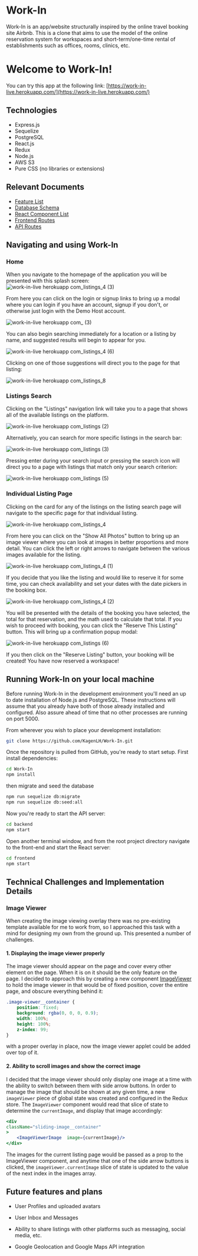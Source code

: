 # Work-In

Work-In is an app/website structurally inspired by the online travel booking site Airbnb. This is a clone that aims to use the model of the online reservation system for workspaces and short-term/one-time rental of establishments such as offices, rooms, clinics, etc.

  

# Welcome to Work-In!

You can try this app at the following link: [https://work-in-live.herokuapp.com/](https://work-in-live.herokuapp.com/)

 ## Technologies 
- Express.js
- Sequelize
- PostgreSQL
- React.js
- Redux
- Node.js
- AWS S3
- Pure CSS (no libraries or extensions)

 ## Relevant Documents
 - [Feature List](https://github.com/KagenLH/Work-In/wiki/Feature-List)
 - [Database Schema](https://github.com/KagenLH/Work-In/wiki/Database-Schema)
 - [React Component List](https://github.com/KagenLH/Work-In/wiki/React-Components-List)
 - [Frontend Routes](https://github.com/KagenLH/Work-In/wiki/Frontend-Routes)
 - [API Routes](https://github.com/KagenLH/Work-In/wiki/API-Routes)

## Navigating and using Work-In
### Home
When you navigate to the homepage of the application you will be presented with this splash screen:
![work-in-live herokuapp com_listings_4 (3)](https://user-images.githubusercontent.com/5733445/127585189-ecff3b21-7775-43a9-b0ee-c36354490132.png)

From here you can click on the login or signup links to bring up a modal where you can login if you have an account, signup if you don't, or otherwise just login with the Demo Host account.

![work-in-live herokuapp com_ (3)](https://user-images.githubusercontent.com/5733445/127588140-08148855-df5f-442d-905f-1eefb8ec7c59.png)

You can also begin searching immediately for a location or a listing by name, and suggested results will begin to appear for you.

![work-in-live herokuapp com_listings_4 (6)](https://user-images.githubusercontent.com/5733445/127586268-826a704d-096b-4e8d-9dad-08335ff71aab.png)

Clicking on one of those suggestions will direct you to the page for that listing:

![work-in-live herokuapp com_listings_8](https://user-images.githubusercontent.com/5733445/127588333-dfc3b05a-ae3f-41ea-9032-43fa8a07e796.png)

### Listings Search
Clicking on the "Listings" navigation link will take you to a page that shows all of the available listings on the platform.

![work-in-live herokuapp com_listings (2)](https://user-images.githubusercontent.com/5733445/127588574-b71a9d35-f093-4f03-9130-75ad1e46e026.png)

Alternatively, you can search for more specific listings in the search bar:

![work-in-live herokuapp com_listings (3)](https://user-images.githubusercontent.com/5733445/127588736-2c3e9ac1-ac66-4ae1-9c9b-63112b077a84.png)

Pressing enter during your search input or pressing the search icon will direct you to a page with listings that match only your search criterion:

![work-in-live herokuapp com_listings (5)](https://user-images.githubusercontent.com/5733445/127588909-e717c563-cfa3-4e17-8d4b-55441bf0fa29.png)

### Individual Listing Page
Clicking on the card for any of the listings on the listing search page will navigate to the specific page for that individual listing.

![work-in-live herokuapp com_listings_4](https://user-images.githubusercontent.com/5733445/127589152-38de7b1c-8ba3-471b-a650-1aaf92dedd4b.png)

From here you can click on the "Show All Photos" button to bring up an image viewer where you can look at images in better proportions and more detail. You can click the left or right arrows to navigate between the various images available for the listing.

![work-in-live herokuapp com_listings_4 (1)](https://user-images.githubusercontent.com/5733445/127589304-69e703ec-e3bf-467a-baf9-6b48a54b5a6d.png)

If you decide that you like the listing and would like to reserve it for some time, you can check availability and set your dates with the date pickers in the booking box.

![work-in-live herokuapp com_listings_4 (2)](https://user-images.githubusercontent.com/5733445/127589444-0960e8f7-cd0b-4cb9-912f-ef58ede497bc.png)

You will be presented with the details of the booking you have selected, the total for that reservation, and the math used to calculate that total. If you wish to proceed with booking, you can click the "Reserve This Listing" button. This will bring up a confirmation popup modal:

![work-in-live herokuapp com_listings (6)](https://user-images.githubusercontent.com/5733445/127589667-39feeb4f-40e2-4a78-bbf7-8d3e9ed362dc.png)

If you then click on the "Reserve Listing" button, your booking will be created! You have now reserved a workspace!


  ## Running Work-In on your local machine
Before running Work-In in the development environment you'll need an up to date installation of Node.js and PostgreSQL. These instructions will assume that you already have both of those already installed and configured. Also assure ahead of time that no other processes are running on port 5000.

From wherever you wish to place your development installation:
```bash
git clone https://github.com/KagenLH/Work-In.git
```
Once the repository is pulled from GitHub, you're ready to start setup.
First install dependencies:
```bash
cd Work-In
npm install
```
  then migrate and seed the database
```bash
npm run sequelize db:migrate
npm run sequelize db:seed:all
```
Now you're ready to start the API server:
```bash
cd backend
npm start
```
Open another terminal window, and from the root project directory navigate to the front-end and start the React server:
```bash
cd frontend
npm start
```
## Technical Challenges and Implementation Details
### Image Viewer
When creating the image viewing overlay there was no pre-existing template available for me to work from, so I approached this task with a mind for designing my own from the ground up. This presented a number of challenges.

 #### 1. Displaying the image viewer properly
The image viewer should appear on the page and cover every other element on the page. When it is on it should be the only feature on the page. I decided to approach this by creating a new component [ImageViewer](https://github.com/KagenLH/Work-In/wiki/React-Components-List) to hold the image viewer in that would be of fixed position, cover the entire page, and obscure everything behind it:
```css
.image-viewer__container {
	position: fixed;
	background: rgba(0, 0, 0, 0.9);
	width: 100%;
	height: 100%;
	z-index: 99;
}
```
with a proper overlay in place, now the image viewer applet could be added over top of it.

#### 2. Ability to scroll images and show the correct image
I decided that the image viewer should only display one image at a time with the ability to switch between them with side arrow buttons. In order to manage the image that should be shown at any given time, a new `imageViewer` piece of global state was created and configured in the Redux store.  The `ImageViewer` component would read that slice of state to determine the `currentImage`, and display that image accordingly:
```jsx
<div
className="sliding-image__container"
>
	<ImageViewerImage  image={currentImage}/>
</div>
```
The images for the current listing page would be passed as a prop to the ImageViewer component, and anytime that one of the side arrow buttons is clicked, the `imageViewer.currentImage` slice of state is updated to the value of the next index in the images array.

## Future features and plans

* User Profiles and uploaded avatars

* User Inbox and Messages

* Ability to share listings with other platforms such as messaging, social media, etc.

* Google Geolocation and Google Maps API integration
